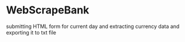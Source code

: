# WebScrapeBank
submitting HTML form for current day and extracting currency data and exporting it to txt file
